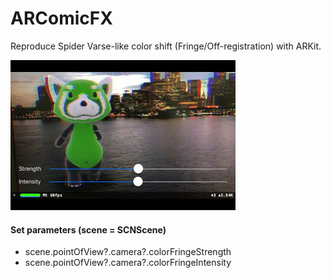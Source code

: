 # ARComicFX

Reproduce Spider Varse-like color shift (Fringe/Off-registration) with ARKit.

![ScreenShot](mov.gif)

  

#### Set parameters (scene = SCNScene)

- scene.pointOfView?.camera?.colorFringeStrength
- scene.pointOfView?.camera?.colorFringeIntensity 